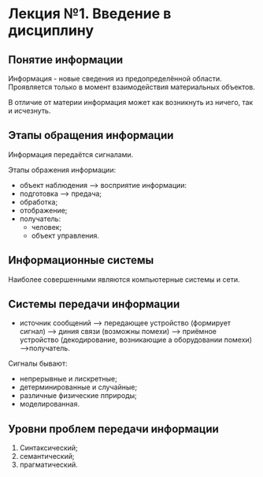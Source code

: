 # Лекция №1. Введение в дисциплину

## Понятие информации

Информация - новые сведения из предопределённой области. Проявляется только
в момент взаимодействия материальных объектов.

В отличие от материи информация может как возникнуть из ничего, так и исчезнуть.

## Этапы обращения информации

Информация передаётся сигналами.

Этапы ображения информации:
- объект наблюдения --> восприятие информации:
- подготовка --> предача;
- обработка;
- отображение;
- получатель:
  - человек;
  - объект управления.

## Информационные системы

Наиболее совершенными являются компьютерные системы и сети.

## Системы передачи информации

- источник сообщений --> передающее устройство (формирует сигнал) --> диния связи (возможны помехи) --> приёмное устройство (декодирование, возникающие а оборудовании помехи) -->получатель.

Сигналы бывают:
- непрерывные и лискретные;
- детерминированные и случайные;
- различные физические пприроды;
- моделированная.

## Уровни проблем передачи информации

1. Синтаксический;
2. семантический;
3. прагматический.

